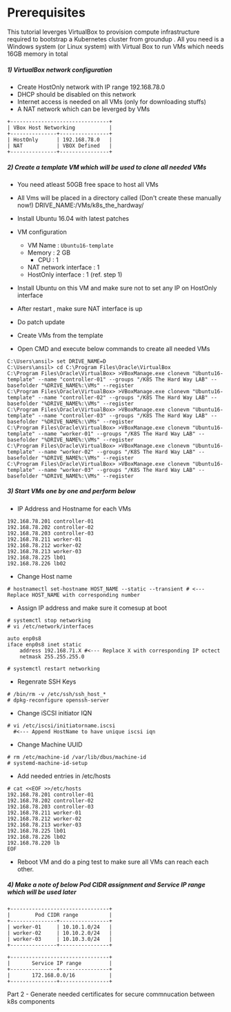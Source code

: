 # Prerequisites

This tutorial leverges VirtualBox to provision compute infrastructure required to 
bootstrap a Kubernetes cluster from groundup . 
All you need is a Windows system (or Linux system) with Virtual Box to run VMs which needs 16GB memory in total 

##### 1) VirtualBox network configuration
- Create HostOnly network with IP range 192.168.78.0
- DHCP should be disabled on this network 
- Internet access is needed on all VMs (only for downloading stuffs)
- A NAT network which can be leverged by VMs 
```
+--------------------------------+
| VBox Host Networking           |
+---------------+----------------+
| HostOnly      | 192.168.78.0   |
| NAT           | VBOX Defined   |
+---------------+----------------+
```
##### 2) Create a template VM which will be used to clone all needed VMs 

- You need atleast 50GB free space to host all VMs
- All Vms will be placed in a directory called (Don't create these manually now!)
 DRIVE_NAME:/VMs/k8s_the_hardway/

- Install Ubuntu 16.04 with latest patches 
- VM configuration  
    - VM Name : `Ubuntu16-template`
    - Memory  : 2 GB 
	  - CPU     : 1 
    - NAT network interface : 1 
    - HostOnly interface    : 1 (ref. step 1)	

- Install Ubuntu on this VM and make sure not to set any IP on HostOnly interface 
- After restart , make sure NAT interface is up 
- Do patch update 		
- Create VMs from the template  
- Open CMD and execute below commands to create all needed VMs 
```
C:\Users\ansil> set DRIVE_NAME=D
C:\Users\ansil> cd C:\Program Files\Oracle\VirtualBox
C:\Program Files\Oracle\VirtualBox> >VBoxManage.exe clonevm "Ubuntu16-template" --name "controller-01" --groups "/K8S The Hard Way LAB" --basefolder "%DRIVE_NAME%:\VMs" --register
C:\Program Files\Oracle\VirtualBox> >VBoxManage.exe clonevm "Ubuntu16-template" --name "controller-02" --groups "/K8S The Hard Way LAB" --basefolder "%DRIVE_NAME%:\VMs" --register  
C:\Program Files\Oracle\VirtualBox> >VBoxManage.exe clonevm "Ubuntu16-template" --name "controller-03" --groups "/K8S The Hard Way LAB" --basefolder "%DRIVE_NAME%:\VMs" --register
C:\Program Files\Oracle\VirtualBox> >VBoxManage.exe clonevm "Ubuntu16-template" --name "worker-01" --groups "/K8S The Hard Way LAB" --basefolder "%DRIVE_NAME%:\VMs" --register
C:\Program Files\Oracle\VirtualBox> >VBoxManage.exe clonevm "Ubuntu16-template" --name "worker-02" --groups "/K8S The Hard Way LAB" --basefolder "%DRIVE_NAME%:\VMs" --register
C:\Program Files\Oracle\VirtualBox> >VBoxManage.exe clonevm "Ubuntu16-template" --name "worker-03" --groups "/K8S The Hard Way LAB" --basefolder "%DRIVE_NAME%:\VMs" --register
```
##### 3) Start VMs one by one and perform below 
- IP Address and Hostname for each VMs 
```
192.168.78.201 controller-01
192.168.78.202 controller-02
192.168.78.203 controller-03
192.168.78.211 worker-01
192.168.78.212 worker-02
192.168.78.213 worker-03
192.168.78.225 lb01
192.168.78.226 lb02
```
- Change Host name 
```
# hostnamectl set-hostname HOST_NAME --static --transient # <--- Replace HOST_NAME with corresponding number
```
- Assign IP address and make sure it comesup at boot 
```
# systemctl stop networking
# vi /etc/network/interfaces

auto enp0s8
iface enp0s8 inet static
    address 192.168.71.X #<--- Replace X with corresponding IP octect
    netmask 255.255.255.0

# systemctl restart networking
```
- Regenrate SSH Keys 
```
# /bin/rm -v /etc/ssh/ssh_host_*
# dpkg-reconfigure openssh-server
```
- Change iSCSI initiator IQN
```
# vi /etc/iscsi/initiatorname.iscsi 
  #<--- Append HostName to have unique iscsi iqn 
```  
- Change Machine UUID 
```
# rm /etc/machine-id /var/lib/dbus/machine-id
# systemd-machine-id-setup
```
- Add needed entries in /etc/hosts 
```
# cat <<EOF >>/etc/hosts
192.168.78.201 controller-01
192.168.78.202 controller-02
192.168.78.203 controller-03
192.168.78.211 worker-01
192.168.78.212 worker-02
192.168.78.213 worker-03
192.168.78.225 lb01
192.168.78.226 lb02
192.168.78.220 lb 
EOF
```
- Reboot VM and do a ping test to make sure all VMs can reach each other.

##### 4) Make a note of below Pod CIDR assignment and Service IP range which will be used later 
```
+--------------------------------+
|        Pod CIDR range          |
+---------------+----------------+
| worker-01     | 10.10.1.0/24   |
| worker-02     | 10.10.2.0/24   |
| worker-03     | 10.10.3.0/24   |
+---------------+----------------+

+--------------------------------+
|       Service IP range         |
+---------------+----------------+
|       172.168.0.0/16           |
+---------------+----------------+
```

Part 2 - Generate needed certificates for secure commnucation between k8s components 
